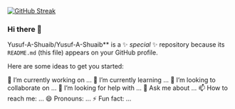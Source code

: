 [![GitHub Streak](http://github-readme-streak-stats.herokuapp.com?user=Yusuf-A-Shuaib&theme=soft-green&hide_border=true&date_format=M%20j%5B%2C%20Y%5D)](https://git.io/streak-stats)



### Hi there 👋



Yusuf-A-Shuaib/Yusuf-A-Shuaib** is a ✨ _special_ ✨ repository because its `README.md` (this file) appears on your GitHub profile.

Here are some ideas to get you started:

🔭 I’m currently working on ...
🌱 I’m currently learning ...
👯 I’m looking to collaborate on ...
🤔 I’m looking for help with ...
💬 Ask me about ...
📫 How to reach me: ...
😄 Pronouns: ...
⚡ Fun fact: ...






